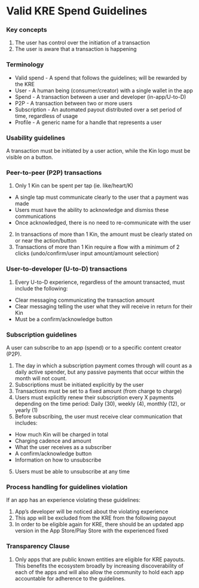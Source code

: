 # Valid KRE Spend Guidelines
### Key concepts
1. The user has control over the initiation of a transaction
2. The user is aware that a transaction is happening
### Terminology
- Valid spend - A spend that follows the guidelines; will be rewarded by the KRE
- User - A human being (consumer/creator) with a single wallet in the app
- Spend - A transaction between a user and developer (in-app/U-to-D)
- P2P - A transaction between two or more users
- Subscription - An automated payout distributed over a set period of time, regardless of usage
- Profile - A generic name for a handle that represents a user
### Usability guidelines
A transaction must be initiated by a user action, while the Kin logo must be visible on a button.
### Peer-to-peer (P2P) transactions
1. Only 1 Kin can be spent per tap (ie. like/heart/K)
- A single tap must communicate clearly to the user that a payment was made
- Users must have the ability to acknowledge and dismiss these communications
- Once acknowledged, there is no need to re-communicate with the user
2. In transactions of more than 1 Kin, the amount must be clearly stated on or near the action/button
3. Transactions of more than 1 Kin require a flow with a minimum of 2 clicks (undo/confirm/user input
amount/amount selection)
### User-to-developer (U-to-D) transactions
1. Every U-to-D experience, regardless of the amount transacted, must include the following:
- Clear messaging communicating the transaction amount
- Clear messaging telling the user what they will receive in return for their Kin 
- Must be a confirm/acknowledge button
### Subscription guidelines
A user can subscribe to an app (spend) or to a specific content creator (P2P). 
1. The day in which a subscription payment comes through will count as a daily active spender, but any passive payments that occur within the month will not count. 
2. Subscriptions must be initiated explicitly by the user
3. Transactions must be set to a fixed amount (from charge to charge)
4. Users must explicitly renew their subscription every X payments depending on the time period: Daily
(30), weekly (4), monthly (12), or yearly (1)
4. Before subscribing, the user must receive clear communication that includes:
- How much Kin will be charged in total
- Charging cadence and amount
- What the user receives as a subscriber
- A confirm/acknowledge button
- Information on how to unsubscribe
5. Users must be able to unsubscribe at any time
### Process handling for guidelines violation
If an app has an experience violating these guidelines:
1. App’s developer will be noticed about the violating experience
2. This app will be excluded from the KRE from the following payout
3. In order to be eligible again for KRE, there should be an updated app version in the App Store/Play
Store with the experienced fixed
### Transparency Clause
1. Only apps that are public known entities are eligible for KRE payouts. This benefits the ecosystem broadly by increasing discoverability of each of the apps and will also allow the community to hold each app accountable for adherence to the guidelines.
